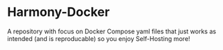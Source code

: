 # Harmony-Docker
A repository with focus on Docker Compose yaml files that just works as intended (and is reproducable) so you enjoy Self-Hosting more!
